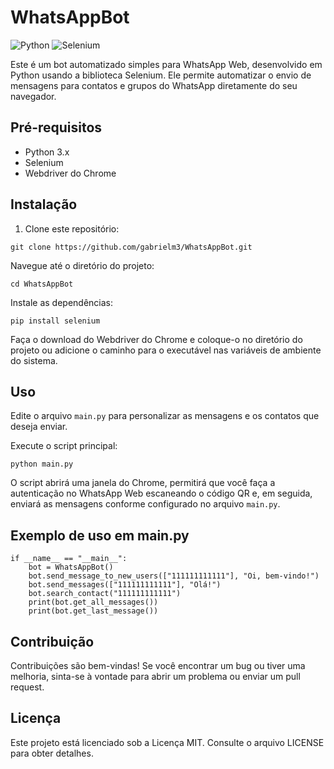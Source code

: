# WhatsAppBot

![Python](https://img.shields.io/badge/Python-3.x-blue)
![Selenium](https://img.shields.io/badge/Selenium-3.x-green)

Este é um bot automatizado simples para WhatsApp Web, desenvolvido em Python usando a biblioteca Selenium. Ele permite automatizar o envio de mensagens para contatos e grupos do WhatsApp diretamente do seu navegador.

## Pré-requisitos

- Python 3.x
- Selenium
- Webdriver do Chrome

## Instalação

1. Clone este repositório:
```
git clone https://github.com/gabrielm3/WhatsAppBot.git
```
Navegue até o diretório do projeto:
```
cd WhatsAppBot
```
Instale as dependências:
```
pip install selenium
```

Faça o download do Webdriver do Chrome e coloque-o no diretório do projeto ou adicione o caminho para o executável nas variáveis de ambiente do sistema.

## Uso

Edite o arquivo `main.py` para personalizar as mensagens e os contatos que deseja enviar.

Execute o script principal:

```
python main.py
```

O script abrirá uma janela do Chrome, permitirá que você faça a autenticação no WhatsApp Web escaneando o código QR e, em seguida, enviará as mensagens conforme configurado no arquivo `main.py`.

## Exemplo de uso em main.py

```
if __name__ == "__main__":
    bot = WhatsAppBot()
    bot.send_message_to_new_users(["111111111111"], "Oi, bem-vindo!")
    bot.send_messages(["111111111111"], "Olá!")
    bot.search_contact("111111111111")
    print(bot.get_all_messages())
    print(bot.get_last_message())
```

## Contribuição

Contribuições são bem-vindas! Se você encontrar um bug ou tiver uma melhoria, sinta-se à vontade para abrir um problema ou enviar um pull request.

## Licença

Este projeto está licenciado sob a Licença MIT. Consulte o arquivo LICENSE para obter detalhes.
